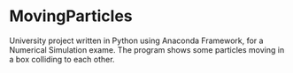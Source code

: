 # MovingParticles

University project written in Python using Anaconda Framework, for a Numerical Simulation exame.
The program shows some particles moving in a box colliding to each other.
